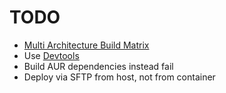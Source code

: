 # TODO

- [Multi Architecture Build Matrix]
- Use [Devtools]
- Build AUR dependencies instead fail
- Deploy via SFTP from host, not from container

[Multi Architecture Build Matrix]: https://docs.travis-ci.com/user/multi-cpu-architectures
[Devtools]: https://wiki.archlinux.org/index.php/DeveloperWiki:Building_in_a_clean_chroot
